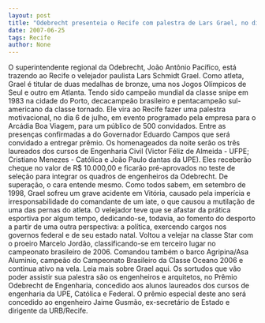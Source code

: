 ```yaml
---
layout: post
title: "Odebrecht presenteia o Recife com palestra de Lars Grael, no dia 06 de julho"
date: 2007-06-25
tags: Recife
author: None
---
```

O superintendente regional da Odebrecht, Jo&atilde;o Ant&ocirc;nio Pac&iacute;fico, est&aacute; trazendo ao Recife o velejador paulista Lars Schmidt Grael. Como atleta, Grael &eacute; titular de duas medalhas de bronze, uma nos Jogos Ol&iacute;mpicos de Seul e outro em Atlanta. Tendo sido campe&atilde;o mundial da classe snipe em 1983 na cidade do Porto, decacampe&atilde;o brasileiro e pentacampe&atilde;o sul-americano da classe tornado.
Ele vira ao Recife fazer uma palestra motivacional, no dia 6 de julho, em evento programado pela empresa para o Arc&aacute;dia Boa Viagem, para um p&uacute;blico de 500 convidados. Entre as presen&ccedil;as confirmadas a do Governador Eduardo Campos que ser&aacute; convidado a entregar pr&ecirc;mio.
Os homenageados da noite ser&atilde;o os tr&ecirc;s laureados dos cursos de Engenharia Civil (Victor F&eacute;liz de Almeida - UFPE; Cristiano Menezes - Cat&oacute;lica e Jo&atilde;o Paulo dantas da UPE). Eles receber&atilde;o cheque no valor de R$ 10.000,00 e ficar&atilde;o pr&eacute;-aprovados no teste de sele&ccedil;&atilde;o para integrar os quadros de engenheiros da Odebrecht.
De supera&ccedil;&atilde;o, o cara entende mesmo. Como todos sabem, em setembro de 1998, Grael sofreu um grave acidente em Vit&oacute;ria, causado pela imper&iacute;cia e irresponsabilidade do comandante de um iate, o que causou a mutila&ccedil;&atilde;o de uma das pernas do atleta. O velejador teve que se afastar da pr&aacute;tica esportiva por algum tempo, dedicando-se, todavia, ao fomento do desporto a partir de uma outra perspectiva: a pol&iacute;tica, exercendo cargos nos governos federal e de seu estado natal.
Voltou a velejar na classe Star com o proeiro Marcelo Jord&atilde;o, classificando-se em terceiro lugar no campeonato brasileiro de 2006. Comandou tamb&eacute;m o barco Agripina/Asa Aluminio, campe&atilde;o do Campeonato Brasileiro da Classe Oceano 2006 e continua ativo na vela. Leia mais sobre Grael aqui.
Os sortudos que v&atilde;o poder assistir sua palestra s&atilde;o os engenheiros e arquitetos, no Pr&ecirc;mio Odebrecht de Engenharia, concedido aos alunos laureados dos cursos de engenharia da UPE, Cat&oacute;lica e Federal. O pr&ecirc;mio especial deste ano ser&aacute; concedido ao engenheiro Jaime Gusm&atilde;o, ex-secret&aacute;rio de Estado e dirigente da URB/Recife. 